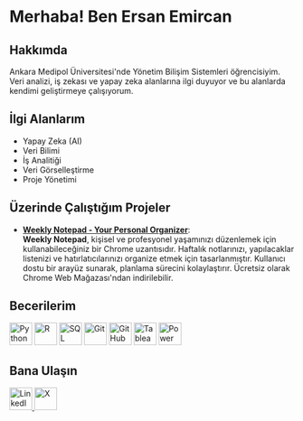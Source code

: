 # Merhaba! Ben Ersan Emircan

## Hakkımda
Ankara Medipol Üniversitesi'nde Yönetim Bilişim Sistemleri öğrencisiyim. Veri analizi, iş zekası ve yapay zeka alanlarına ilgi duyuyor ve bu alanlarda kendimi geliştirmeye çalışıyorum.

## İlgi Alanlarım
- Yapay Zeka (AI)
- Veri Bilimi
- İş Analitiği
- Veri Görselleştirme
- Proje Yönetimi

## Üzerinde Çalıştığım Projeler
- **[Weekly Notepad - Your Personal Organizer](https://chromewebstore.google.com/detail/Weekly%20Notepad%20-%20Your%20Personal%20Organizer/amjlkabkndodobbpigfahkmapmbdkdih?hl=tr&utm_source=ext_sidebar)**:  
  **Weekly Notepad**, kişisel ve profesyonel yaşamınızı düzenlemek için kullanabileceğiniz bir Chrome uzantısıdır. Haftalık notlarınızı, yapılacaklar listenizi ve hatırlatıcılarınızı organize etmek için tasarlanmıştır. Kullanıcı dostu bir arayüz sunarak, planlama sürecini kolaylaştırır. Ücretsiz olarak Chrome Web Mağazası'ndan indirilebilir.

## Becerilerim

<img src="https://cdn.jsdelivr.net/gh/devicons/devicon/icons/python/python-original.svg" alt="Python" width="40" height="40"/>
<img src="https://cdn.jsdelivr.net/gh/devicons/devicon/icons/r/r-original.svg" alt="R" width="40" height="40"/>
<img src="https://cdn.jsdelivr.net/gh/devicons/devicon/icons/mysql/mysql-original-wordmark.svg" alt="SQL" width="40" height="40"/>
<img src="https://cdn.jsdelivr.net/gh/devicons/devicon/icons/git/git-original.svg" alt="Git" width="40" height="40"/>
<img src="https://cdn.jsdelivr.net/gh/devicons/devicon/icons/github/github-original.svg" alt="GitHub" width="40" height="40"/>
<img src="https://cdn.jsdelivr.net/gh/devicons/devicon/icons/tableau/tableau-original.svg" alt="Tableau" width="40" height="40"/>
<img src="https://upload.wikimedia.org/wikipedia/commons/thumb/c/cf/New_Power_BI_Logo.svg/640px-New_Power_BI_Logo.svg.png" alt="Power BI" width="40" height="40"/>

## Bana Ulaşın

<a href="https://www.linkedin.com/in/emircankula/" target="_blank">
  <img src="https://cdn.jsdelivr.net/gh/devicons/devicon/icons/linkedin/linkedin-original.svg" alt="LinkedIn" width="40" height="40"/>
</a>
<a href="https://x.com/emorcan06" target="_blank">
  <img src="https://upload.wikimedia.org/wikipedia/commons/thumb/2/2d/Twitter_X.png/640px-Twitter_X.png" alt="X" width="40" height="40"/>
</a>
